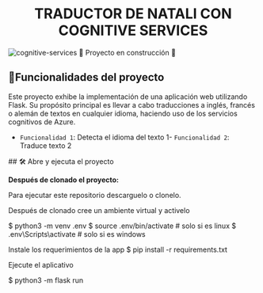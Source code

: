 <h1 align="center">  TRADUCTOR DE NATALI CON COGNITIVE SERVICES</h1>

![cognitive-services](https://github.com/natavelandia/basicTranslate/assets/39436355/5f5e5a8b-e816-4eee-84df-4ddd3cd057bd)
:construction: Proyecto en construcción :construction:
## :hammer:Funcionalidades del proyecto
Este proyecto exhibe la implementación de una aplicación web utilizando Flask. Su propósito principal es llevar a cabo traducciones a inglés, francés o alemán de textos en cualquier idioma, haciendo uso de los servicios cognitivos de Azure.

- `Funcionalidad 1`: Detecta el idioma del texto 1- `Funcionalidad 2`: Traduce texto 2



\## 🛠️ Abre y ejecuta el proyecto

**Después de clonado el proyecto:**

Para ejecutar este repositorio descarguelo o clonelo.

Después de clonado cree un ambiente virtual y activelo

$ python3 -m venv .env
$ source .env/bin/activate # solo si es linux
$ .env\Scripts\activate # solo si es windows

Instale los requerimientos de la app
$ pip install -r requirements.txt

Ejecute el aplicativo

$ python3 -m flask run
 
